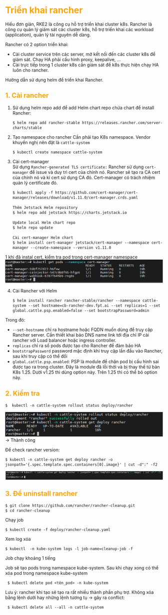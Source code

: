 <h1 style="color:orange">Triển khai rancher</h1>
Hiểu đơn giản, RKE2 là công cụ hỗ trợ triển khai cluster k8s. Rancher là công cụ quản lý giám sát các cluster k8s, hỗ trợ triển khai các workload (application), quản lý tài nguyên dễ dàng.

Rancher có 2 option triển khai:
- Cài cluster service trên các server, mở kết nối đến các cluster k8s để giám sát. Chạy HA phải cấu hình proxy, keepalive, ...
- Cài trực tiếp trong 1 cluster k8s cần giám sát để k8s thực hiện chạy HA luôn cho rancher.

Hướng dẫn sử dụng helm để triển khai Rancher.
<h2 style="color:orange">1. Cài rancher</h2>

1. Sử dụng helm repo add để add Helm chart repo chứa chart để install Rancher:

       $ helm repo add rancher-stable https://releases.rancher.com/server-charts/stable
2. Tạo namespace cho rancher
Cần phải tạo K8s namespace. Vendor khuyến nghị nên đặt là `cattle-system`

       $ kubectl create namespace cattle-system
3. Cài cert-manager<br>
Sử dụng `Rancher-generated TLS certificate:` Rancher sử dụng `cert-manager` để issue và duy trì cert của chính nó. Rancher sẽ tạo ra CA cert của chính nó và kí cert sử dụng CA đó. Cert-manager có trách nhiệm quản lý certificate đó.

       $ kubectl apply -f https://github.com/cert-manager/cert-manager/releases/download/v1.11.0/cert-manager.crds.yaml

       Thêm Jetstack Helm repository
       $ helm repo add jetstack https://charts.jetstack.io

       Update local Helm chart repo
       $ helm repo update

       Cài cert-manager Helm chart
       $ helm install cert-manager jetstack/cert-manager --namespace cert-manager --create-namespace --version v1.11.0
1 khi đã instal cert, kiểm tra pod trong cert-manager namespace
![rancher1](../img/rancher-install1.png)<br>

4. Cài Rancher với Helm

       $ helm install rancher rancher-stable/rancher --namespace cattle-system --set hostname=cb-rancher-dev.fpt.ai --set replicas=1 --set global.cattle.psp.enabled=false --set bootstrapPassword=admin
Trong đó:
- `--set-hostname` chỉ ra hostname hoặc FQDN muốn dùng để truy cập Rancher server. Cần thiết khai báo DNS name link tới địa chỉ IP cài rancher với Load balancer hoặc ingress controller.
- `replicas` chỉ ra số pods được tạo cho Rancher để đảm bảo HA
- `bootstrapPassword` password mặc định khi truy cập lần đầu vào Rancher, sau khi truy cập có thể đổi
- `global.cattle.psp.enabled`: PSP là module để chặn pod bị cấu hình sai được tạo ra trong cluster. Đây là module đã lỗi thời và bị thay thế từ bản K8s 1.25. Dưới v1.25 thì dùng option này. Trên 1.25 thì có thể bỏ option này.
<h2 style="color:orange">2. Kiểm tra</h2>

    $  kubectl -n cattle-system rollout status deploy/rancher
![rancher2](../img/rancher-install2.png)<br>
-> Thành công

Để check rancher version:

    $ kubectl -n cattle-system get deploy rancher -o jsonpath='{.spec.template.spec.containers[0].image}' | cut -d":" -f2
![rancher3](../img/rancher-install3.png)<br>

<h2 style="color:orange">3. Để uninstall rancher</h2>

    $ git clone https://github.com/rancher/rancher-cleanup.git
    $ cd rancher-cleanup
Chạy job

    $ kubectl create -f deploy/rancher-cleanup.yaml
Xem log xóa

    $ kubectl  -n kube-system logs -l job-name=cleanup-job -f
Job chạy khoảng 1 tiếng

Job sẽ tạo pods trong namespace kube-system. Sau khi chạy xong có thể xóa pod trong namespace kube-system

     $ kubectl delete pod <tên_pod> -n kube-system
Lưu ý: rancher khi tạo sẽ tạo ra rất nhiều thành phần phụ trợ. Không xóa bằng lệnh dưới hay những lệnh tương tụ -> gây ra conflict: 

     $ kubectl delete all --all -n cattle-system